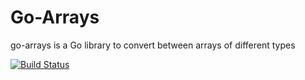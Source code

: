 # Go-Arrays

go-arrays is a Go library to convert between arrays of different types

[![Build Status](https://drone.io/github.com/GlassyMedia/go-arrays/status.png)](https://drone.io/github.com/GlassyMedia/go-arrays/latest)
